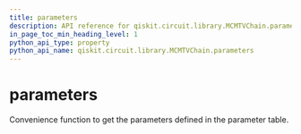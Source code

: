 ```yaml
---
title: parameters
description: API reference for qiskit.circuit.library.MCMTVChain.parameters
in_page_toc_min_heading_level: 1
python_api_type: property
python_api_name: qiskit.circuit.library.MCMTVChain.parameters
---
```


# parameters

Convenience function to get the parameters defined in the parameter table.

